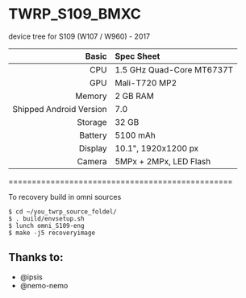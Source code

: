 # TWRP_S109_BMXC
device tree for S109 (W107 / W960) - 2017

Basic   | Spec Sheet
-------:|:-------------------------
CPU     | 1.5 GHz Quad-Core MT6737T
GPU     | Mali-T720 MP2
Memory  | 2 GB RAM
Shipped Android Version | 7.0
Storage | 32 GB
Battery | 5100 mAh
Display | 10.1", 1920x1200 px
Camera  | 5MPx + 2MPx, LED Flash

================================================

To recovery build in omni sources

	$ cd ~/you_twrp_source_foldel/
    $ . build/envsetup.sh
    $ lunch omni_S109-eng
    $ make -j5 recoveryimage

## Thanks to:
 * @ipsis
 * @nemo-nemo

